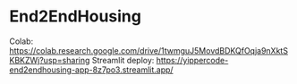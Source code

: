 # End2EndHousing

Colab: https://colab.research.google.com/drive/1twmguJ5MovdBDKQfOqja9nXktSKBKZWj?usp=sharing
Streamlit deploy: https://yippercode-end2endhousing-app-8z7po3.streamlit.app/
